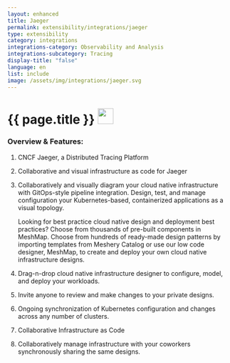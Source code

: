 ```yaml
---
layout: enhanced
title: Jaeger
permalink: extensibility/integrations/jaeger
type: extensibility
category: integrations
integrations-category: Observability and Analysis
integrations-subcategory: Tracing
display-title: "false"
language: en
list: include
image: /assets/img/integrations/jaeger.svg
---
```


<h1>{{ page.title }} <img src="{{ page.image }}" style="width: 35px; height: 35px;" /></h1>


<!-- This needs replaced with the Category property, not the sub-category.
 #### About: CNCF Jaeger, a Distributed Tracing Platform -->

### Overview & Features:

1. CNCF Jaeger, a Distributed Tracing Platform

2. Collaborative and visual infrastructure as code for Jaeger

4. 
    Collaboratively and visually diagram your cloud native infrastructure with GitOps-style pipeline integration. Design, test, and manage configuration your Kubernetes-based, containerized applications as a visual topology.



    Looking for best practice cloud native design and deployment best practices? Choose from thousands of pre-built components in MeshMap. Choose from hundreds of ready-made design patterns by importing templates from Meshery Catalog or use our low code designer, MeshMap, to create and deploy your own cloud native infrastructure designs.



5. Drag-n-drop cloud native infrastructure designer to configure, model, and deploy your workloads.

6. Invite anyone to review and make changes to your private designs.

7. Ongoing synchronization of Kubernetes configuration and changes across any number of clusters.

8. Collaborative Infrastructure as Code

9. Collaboratively manage infrastructure with your coworkers synchronously sharing the same designs.

